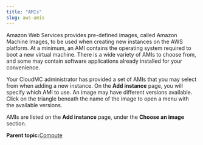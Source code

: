 ```yaml
---
title: "AMIs"
slug: aws-amis
---
```



Amazon Web Services provides pre-defined images, called Amazon Machine Images, to be used when creating new instances on the AWS platform. At a minimum, an AMI contains the operating system required to boot a new virtual machine. There is a wide variety of AMIs to choose from, and some may contain software applications already installed for your convenience.

Your CloudMC administrator has provided a set of AMIs that you may select from when adding a new instance. On the **Add instance** page, you will specify which AMI to use. An image may have different versions available. Click on the triangle beneath the name of the image to open a menu with the available versions.

AMIs are listed on the **Add instance** page, under the **Choose an image** section.

**Parent topic:**[Compute](aws-compute.md)

